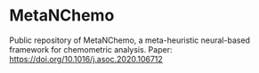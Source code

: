 # MetaNChemo
Public repository of MetaNChemo, a meta-heuristic neural-based framework for chemometric analysis. Paper: https://doi.org/10.1016/j.asoc.2020.106712
